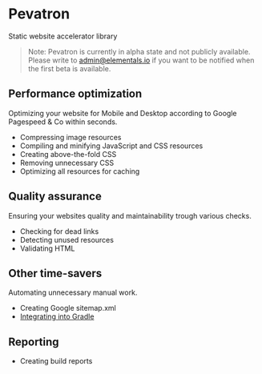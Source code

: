 # Pevatron
Static website accelerator library

> Note: Pevatron is currently in alpha state and not publicly available. Please write to admin@elementals.io if you want to be notified when the first beta is available.

## Performance optimization
Optimizing your website for Mobile and Desktop according to Google Pagespeed & Co within seconds.

* Compressing image resources
* Compiling and minifying JavaScript and CSS resources
* Creating above-the-fold CSS
* Removing unnecessary CSS
* Optimizing all resources for caching

## Quality assurance
Ensuring your websites quality and maintainability trough various checks.

* Checking for dead links
* Detecting unused resources
* Validating HTML

## Other time-savers
Automating unnecessary manual work.

* Creating Google sitemap.xml
* [Integrating into Gradle](https://github.com/elementals-io/pevatron-gradle)

## Reporting

* Creating build reports
